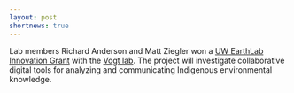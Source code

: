```yaml
---
layout: post
shortnews: true
---
```


Lab members Richard Anderson and Matt Ziegler won a <a href="https://earthlab.uw.edu/2019/04/earthlab-funds-first-round-of-innovation-grants/" target="_blank">UW EarthLab Innovation Grant</a> with the <a href="https://depts.washington.edu/vogtlab/" target="_blank">Vogt lab</a>.  The project will investigate collaborative digital tools for analyzing and communicating Indigenous environmental knowledge.
